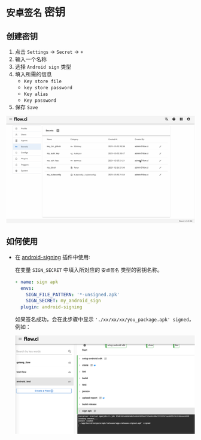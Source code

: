 # `安卓签名` 密钥

## 创建密钥

1. 点击 `Settings` -> `Secret` -> `+`
2. 输入一个名称
3. 选择 `Android sign` 类型
4. 填入所需的信息
   - `Key store file`
   - `key store password`
   - `Key alias`
   - `Key password`
5. 保存 `Save`

![create android sign](../../_images/secret/create_android_sign.gif)

## 如何使用

- 在 [android-signing](https://github.com/flowci-plugins/android-signing) 插件中使用: 

  在变量 `SIGN_SECRET` 中填入所对应的 `安卓签名` 类型的密钥名称。

  ```yaml
  - name: sign apk
    envs:
      SIGN_FILE_PATTERN: '*-unsigned.apk'
      SIGN_SECRET: my_android_sign
    plugin: android-signing
  ```

  如果签名成功，会在此步骤中显示 `'./xx/xx/xx/you_package.apk' signed`，例如：

  ![show android signed](../../_images/secret/android_signed.png)